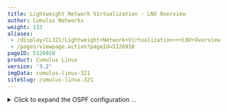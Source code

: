 ```yaml
---
title: Lightweight Network Virtualization - LNV Overview
author: Cumulus Networks
weight: 133
aliases:
 - /display/CL321/Lightweight+Network+Virtualization+++LNV+Overview
 - /pages/viewpage.action?pageId=5126910
pageID: 5126910
product: Cumulus Linux
version: '3.2'
imgData: cumulus-linux-321
siteSlug: cumulus-linux-321
---
```

<details>

Lightweight Network Virtualization (LNV) is a technique for deploying
[VXLANs](/version/cumulus-linux-321/Network-Virtualization/) without a
central controller on bare metal switches. This solution requires no
external controller or software suite; it runs the VXLAN service and
registration daemons on Cumulus Linux itself. The data path between
bridge entities is established on top of a layer 3 fabric by means of a
simple service node coupled with traditional MAC address learning.

To see an example of a full solution before reading the following
background information, [please read this
chapter](/version/cumulus-linux-321/Network-Virtualization/Lightweight-Network-Virtualization-LNV-Overview/LNV-Full-Example).

{{%notice note%}}

LNV is a lightweight controller option. Please [contact Cumulus
Networks](https://support.cumulusnetworks.com/hc/en-us/requests/new)
with your scale requirements so we can make sure this is the right fit
for you. There are also other controller options that can work on
Cumulus Linux.

{{%/notice%}}

## Understanding LNV Concepts

To best describe this feature, consider the following example
deployment:

{{% imgOld 0 %}}

The two switches running Cumulus Linux, called leaf1 and leaf2, each
have a bridge configured. These two bridges contain the physical switch
port interfaces connecting to the servers as well as the logical VXLAN
interface associated with the bridge. By creating a logical VXLAN
interface on both leaf switches, the switches become *VTEPs* (virtual
tunnel end points). The IP address associated with this VTEP is most
commonly configured as its loopback address — in the image above, the
loopback address is 10.2.1.1 for leaf1 and 10.2.1.2 for leaf2.

### Acquiring the Forwarding Database at the Service Node

In order to connect these two VXLANs together and forward BUM
(Broadcast, Unknown-unicast, Multicast) packets to members of a VXLAN,
the service node needs to acquire the addresses of all the VTEPs for
every VXLAN it serves. The service node daemon does this through a
registration daemon running on each leaf switch that contains a VTEP
participating in LNV. The registration process informs the service node
of all the VXLANs to which the switch belongs.

### MAC Learning and Flooding

With LNV, as with traditional bridging of physical LANs or VLANs, a
bridge automatically learns the location of hosts as a side effect of
receiving packets on a port.

For example, when server1 sends an L2 packet to server3, leaf2 learns
that server1's MAC address is located on that particular VXLAN, and the
VXLAN interface learns that the IP address of the VTEP for server1 is
10.2.1.1. So when server3 sends a packet to server1, the bridge on leaf2
forwards the packet out of the port to the VXLAN interface and the VXLAN
interface sends it, encapsulated in a UDP packet, to the address
10.2.1.1.

But what if server3 sends a packet to some address that has yet to send
it a packet (server2, for example)? In this case, the VXLAN interface
sends the packet to the service node, which sends a copy to every other
VTEP that belongs to the same VXLAN. This is called *service node
replication* and is one of two techniques for handling BUM (Broadcast
Unknown-unicast and Multicast) traffic.

### Handling BUM Traffic

Cumulus Linux has two ways of handling BUM (Broadcast Unknown-unicast
and Multicast) traffic:

  - Head end replication

  - Service node replication

Head end replication is enabled by default in Cumulus Linux.

{{%notice warning%}}

You cannot have both service node and head end replication configured
simultaneously, as this causes the BUM traffic to be duplicated — both
the source VTEP and the service node sending their own copy of each
packet to every remote VTEP.

{{%/notice%}}

#### Head End Replication

The Broadcom Tomahawk, Trident II+ and Trident II chipsets and Mellanox
Spectrum chipsets are capable of head end replication (HER) — the
ability to generate all the BUM traffic in hardware. The most scalable
solution available with LNV is to have each VTEP (top of rack switch)
generate all of its own BUM traffic rather than relying on an external
service node. HER is enabled by default in Cumulus Linux.

Cumulus Linux verified support for up to 128 VTEPs with head end
replication.

To disable head end replication, edit `/etc/vxrd.conf` and set
`head_rep` to *False*.

#### Service Node Replication

Cumulus Linux also supports service node replication for VXLAN BUM
packets. This is useful with LNV if you have more than 128 VTEPs.
However, it is not recommended because it forces the spine switches
running the `vxsnd` (service node daemon) to replicate the packets in
software instead of in hardware, unlike head end replication. If you're
not using a controller but have more than 128 VTEPs, contact [Cumulus
Networks](mailto:support@cumulusnetworks.com).

To enable service node replication:

1.  Disable head end replication; set `head_rep` to *False* in
    `/etc/vxrd.conf`.

2.  Configure a service node IP address for every VXLAN interface using
    the `vxlan-svcnodeip` parameter:
    
        cumulus@switch:~$ net add vxlan VXLAN vxlan svcnodeip IP_ADDRESS
    
    {{%notice note%}}
    
    You only specify this parameter when head end replication is
    disabled. For the loopback, the parameter is still named
    `vxrd-svcnode-ip`.
    
    {{%/notice%}}

3.  Edit `/etc/vxsnd.conf`, and configure the following:
    
      - Set the same service node IP address that you did in the
        previous step:
        
            svcnode_ip = <>
    
      - To forward VXLAN data traffic, set the following variable to
        *True*:
        
            enable_vxlan_listen = true

## Requirements

### Hardware Requirements

  - Switches with a Broadcom Tomahawk, Trident II+ or Trident II, or
    Mellanox Spectrum chipset running Cumulus Linux 2.5.4 or later.
    Please refer to the Cumulus Networks [hardware compatibility
    list](http://cumulusnetworks.com/support/linux-hardware-compatibility-list/)
    for a list of supported switch models.

### Configuration Requirements

  - The VXLAN has an associated **V**XLAN **N**etwork **I**dentifier
    (VNI), also interchangeably called a VXLAN ID.

  - The VNI should not be 0 or 16777215, as these two numbers are
    reserved values under Cumulus Linux.

  - The VXLAN link and physical interfaces are added to the bridge to
    create the association between the port, VLAN and VXLAN instance.

  - Each bridge on the switch has only one VXLAN interface. Cumulus
    Linux does not support more than one VXLAN link in a bridge;
    however, a switch can have multiple bridges.

  - An SVI (Switch VLAN Interface) or L3 address on the bridge is not
    supported. For example, you can't ping from the leaf1 SVI to the
    leaf2 SVI via the VXLAN tunnel; you would need to use server1 and
    server2 to verify.

### Installing the LNV Packages

`vxfld` is installed by default on all new installations of Cumulus
Linux 3.x. If you are upgrading from an earlier version, run `sudo
apt-get install python-vxfld` to install the LNV package.

## Sample LNV Configuration

The following images illustrate the configuration that is referenced
throughout this chapter.

<table>
<colgroup>
<col style="width: 50%" />
<col style="width: 50%" />
</colgroup>
<tbody>
<tr class="odd">
<td><p>Physical Cabling Diagram</p>
<p>{{% imgOld 1 %}}</p></td>
<td><p>Network Virtualization Diagram</p>
<p>{{% imgOld 2 %}}</p></td>
</tr>
</tbody>
</table>

{{%notice tip%}}

Want to try out configuring LNV and don't have a Cumulus Linux switch?
Check out [Cumulus VX](https://cumulusnetworks.com/cumulus-vx/).

{{%/notice%}}

### Network Connectivity

There must be full network connectivity before you can configure LNV.
The layer 3 IP addressing information as well as the OSPF configuration
(`/etc/quagga/Quagga.conf`) below is provided to make the LNV example
easier to understand.

{{%notice info%}}

OSPF is not a requirement for LNV, LNV just requires L3 connectivity.
With Cumulus Linux this can be achieved with static routes, OSPF or BGP.

{{%/notice%}}

### Layer 3 IP Addressing

Here is the configuration for the IP addressing information used in this
example.

<table>
<colgroup>
<col style="width: 50%" />
<col style="width: 50%" />
</colgroup>
<tbody>
<tr class="odd">
<td><p><strong>spine1:</strong></p>
<pre><code>cumulus@spine1:~$ net add interface swp49 ip address 10.1.1.2/30
cumulus@spine1:~$ net add interface swp50 ip address 10.1.1.6/30
cumulus@spine1:~$ net add interface swp51 ip address 10.1.1.50/30
cumulus@spine1:~$ net add interface swp52 ip address 10.1.1.54/30
cumulus@spine1:~$ net add loopback lo ip address 10.2.1.3/32
cumulus@spine1:~$ net pending
cumulus@spine1:~$ net commit</code></pre>
<p>These commands create the following configuration:</p>
<pre><code>cumulus@spine1:~$ cat /etc/network/interfaces
auto lo
iface lo inet loopback
  address 10.2.1.3/32
 
auto eth0
iface eth0 inet dhcp
 
auto swp49
iface swp49
  address 10.1.1.2/30
 
auto swp50
iface swp50
  address 10.1.1.6/30
 
auto swp51
iface swp51
  address 10.1.1.50/30
 
auto swp52
iface swp52
  address 10.1.1.54/30</code></pre></td>
<td><p><strong>spine2:</strong></p>
<pre><code>cumulus@spine2:~$ net add interface swp49 ip address 10.1.1.18/30
cumulus@spine2:~$ net add interface swp50 ip address 10.1.1.22/30
cumulus@spine2:~$ net add interface swp51 ip address 10.1.1.34/30
cumulus@spine2:~$ net add interface swp52 ip address 10.1.1.38/30
cumulus@spine2:~$ net add loopback lo ip address 10.2.1.4/32
cumulus@spine2:~$ net pending
cumulus@spine2:~$ net commit</code></pre>
<p>These commands create the following configuration:</p>
<pre><code>cumulus@spine2:~$ cat /etc/network/interfaces
auto lo
iface lo inet loopback
  address 10.2.1.4/32
 
auto eth0
iface eth0 inet dhcp
 
auto swp49
iface swp49 
 address 10.1.1.18/30
 
auto swp50
iface swp50 
 address 10.1.1.22/30
 
auto swp51
iface swp51 
address 10.1.1.34/30
 
auto swp52
iface swp52 
address 10.1.1.38/30</code></pre></td>
</tr>
<tr class="even">
<td><p><strong>leaf1:</strong></p>
<pre><code>cumulus@leaf1:~$ net add interface swp1 breakout 4x 
cumulus@leaf1:~$ net add interface swp1s0 ip address 10.1.1.1/30
cumulus@leaf1:~$ net add interface swp1s1 ip address 10.1.1.5/30
cumulus@leaf1:~$ net add interface swp1s2 ip address 10.1.1.33/30
cumulus@leaf1:~$ net add interface swp1s3 ip address 10.1.1.37/30
cumulus@leaf1:~$ net add loopback lo ip address 10.2.1.1/32
cumulus@leaf1:~$ net pending
cumulus@leaf1:~$ net commit</code></pre>
<p>These commands create the following configuration:</p>
<pre><code>cumulus@leaf1:~$ cat /etc/network/interfaces
auto lo
iface lo inet loopback
  address 10.2.1.1/32
 
auto eth0
iface eth0 inet dhcp
 
auto swp1s0
iface swp1s0
  address 10.1.1.1/30
 
auto swp1s1
iface swp1s1
  address 10.1.1.5/30
 
auto swp1s2
iface swp1s2
  address 10.1.1.33/30
 
auto swp1s3
iface swp1s3
  address 10.1.1.37/30</code></pre></td>
<td><p><strong>leaf2:</strong></p>
<pre><code>cumulus@leaf2:~$ net add interface swp1 breakout 4x 
cumulus@leaf2:~$ net add interface swp1s0 ip address 10.1.1.17/30
cumulus@leaf2:~$ net add interface swp1s1 ip address 10.1.1.21/30
cumulus@leaf2:~$ net add interface swp1s2 ip address 10.1.1.49/30
cumulus@leaf2:~$ net add interface swp1s3 ip address 10.1.1.53/30
cumulus@leaf2:~$ net add loopback lo ip address 10.2.1.2/32
cumulus@leaf2:~$ net pending
cumulus@leaf2:~$ net commit </code></pre>
<p>These commands create the following configuration:</p>
<pre><code>cumulus@leaf2:~$ cat /etc/network/interfaces
auto lo
iface lo inet loopback
  address 10.2.1.2/32
 
auto eth0
iface eth0 inet dhcp
 
auto swp1s0
iface swp1s0
 address 10.1.1.17/30
              
auto swp1s1
iface swp1s1
 address 10.1.1.21/30
              
auto swp1s2
iface swp1s2
 address 10.1.1.49/30
              
auto swp1s3
iface swp1s3
 address 10.1.1.53/30</code></pre></td>
</tr>
</tbody>
</table>

### Layer 3 Fabric

The service nodes and registration nodes must all be routable between
each other. The L3 fabric on Cumulus Linux can either be
[BGP](/version/cumulus-linux-321/Layer-Three/Border-Gateway-Protocol-BGP)
or
[OSPF](/version/cumulus-linux-321/Layer-Three/Open-Shortest-Path-First-OSPF-Protocol).
In this example, OSPF is used to demonstrate full reachability. Click to
expand the Quagga configurations below.

<summary>Click to expand the OSPF configuration ... </summary>

Quagga configuration using OSPF:

<table>
<colgroup>
<col style="width: 50%" />
<col style="width: 50%" />
</colgroup>
<tbody>
<tr class="odd">
<td><p><strong>spine1:</strong></p>
<pre><code>cumulus@spine1:~$ net add ospf network 10.2.1.3/32 area 0.0.0.0
cumulus@spine1:~$ net add interface swp49 ospf network point-to-point
cumulus@spine1:~$ net add interface swp50 ospf network point-to-point
cumulus@spine1:~$ net add interface swp51 ospf network point-to-point
cumulus@spine1:~$ net add interface swp52 ospf network point-to-point
cumulus@spine1:~$ net add interface swp49 ospf area 0.0.0.0
cumulus@spine1:~$ net add interface swp50 ospf area 0.0.0.0
cumulus@spine1:~$ net add interface swp51 ospf area 0.0.0.0
cumulus@spine1:~$ net add interface swp52 ospf area 0.0.0.0
cumulus@spine1:~$ net add ospf router-id 10.2.1.3
cumulus@spine1:~$ net pending
cumulus@spine1:~$ net commit</code></pre>
<p>These commands create the following configuration:</p>
<pre><code>interface swp49
 ip ospf network point-to-point
 ip ospf area 0.0.0.0
!
interface swp50
 ip ospf network point-to-point
 ip ospf area 0.0.0.0
!
interface swp51
 ip ospf network point-to-point
 ip ospf area 0.0.0.0
!
interface swp52
 ip ospf network point-to-point
 ip ospf area 0.0.0.0
!
router ospf
 ospf router-id 10.2.1.3
 network 10.2.1.3/32 area 0.0.0.0</code></pre></td>
<td><p><strong>spine2:</strong></p>
<pre><code>cumulus@spine2:~$ net add ospf network 10.2.1.4/32 area 0.0.0.0
cumulus@spine2:~$ net add interface swp49 ospf network point-to-point
cumulus@spine2:~$ net add interface swp50 ospf network point-to-point
cumulus@spine2:~$ net add interface swp51 ospf network point-to-point
cumulus@spine2:~$ net add interface swp52 ospf network point-to-point
cumulus@spine2:~$ net add interface swp49 ospf area 0.0.0.0
cumulus@spine2:~$ net add interface swp50 ospf area 0.0.0.0
cumulus@spine2:~$ net add interface swp51 ospf area 0.0.0.0
cumulus@spine2:~$ net add interface swp52 ospf area 0.0.0.0
cumulus@spine2:~$ net add ospf router-id 10.2.1.4
cumulus@spine2:~$ net pending
cumulus@spine2:~$ net commit</code></pre>
<p>These commands create the following configuration:</p>
<pre><code>interface swp49
 ip ospf network point-to-point
 ip ospf area 0.0.0.0
!
interface swp50
 ip ospf network point-to-point
 ip ospf area 0.0.0.0
!
interface swp51
 ip ospf network point-to-point
 ip ospf area 0.0.0.0
!
interface swp52
 ip ospf network point-to-point
 ip ospf area 0.0.0.0
!
router ospf
 ospf router-id 10.2.1.4
 network 10.2.1.4/32 area 0.0.0.0</code></pre></td>
</tr>
<tr class="even">
<td><p><strong>leaf1:</strong></p>
<pre><code>cumulus@leaf1:~$ net add ospf network 10.2.1.1/32 area 0.0.0.0
cumulus@leaf1:~$ net add interface swp1s0 ospf network point-to-point
cumulus@leaf1:~$ net add interface swp1s1 ospf network point-to-point
cumulus@leaf1:~$ net add interface swp1s2 ospf network point-to-point
cumulus@leaf1:~$ net add interface swp1s3 ospf network point-to-point
cumulus@leaf1:~$ net add interface swp1s0 ospf area 0.0.0.0
cumulus@leaf1:~$ net add interface swp1s1 ospf area 0.0.0.0
cumulus@leaf1:~$ net add interface swp1s2 ospf area 0.0.0.0
cumulus@leaf1:~$ net add interface swp1s3 ospf area 0.0.0.0
cumulus@leaf1:~$ net add ospf router-id 10.2.1.1
cumulus@leaf1:~$ net pending
cumulus@leaf1:~$ net commit</code></pre>
<p>These commands create the following configuration:</p>
<pre><code>interface swp1s0
 ip ospf network point-to-point
 ip ospf area 0.0.0.0
!
interface swp1s1
 ip ospf network point-to-point
 ip ospf area 0.0.0.0
!
interface swp1s2
 ip ospf network point-to-point
 ip ospf area 0.0.0.0
!
interface swp1s3
 ip ospf network point-to-point
 ip ospf area 0.0.0.0
!
router ospf
 ospf router-id 10.2.1.1
 
 network 10.2.1.1/32 area 0.0.0.0</code></pre></td>
<td><p><strong>leaf2:</strong></p>
<pre><code>cumulus@leaf2:~$ net add ospf network 10.2.1.2/32 area 0.0.0.0
cumulus@leaf2:~$ net add interface swp1s0 ospf network point-to-point
cumulus@leaf2:~$ net add interface swp1s1 ospf network point-to-point
cumulus@leaf2:~$ net add interface swp1s2 ospf network point-to-point
cumulus@leaf2:~$ net add interface swp1s3 ospf network point-to-point
cumulus@leaf2:~$ net add interface swp1s0 ospf area 0.0.0.0
cumulus@leaf2:~$ net add interface swp1s1 ospf area 0.0.0.0
cumulus@leaf2:~$ net add interface swp1s2 ospf area 0.0.0.0
cumulus@leaf2:~$ net add interface swp1s3 ospf area 0.0.0.0
cumulus@leaf2:~$ net add ospf router-id 10.2.1.2
cumulus@leaf2:~$ net pending
cumulus@leaf2:~$ net commit</code></pre>
<p>These commands create the following configuration:</p>
<pre><code>interface swp1s0
 ip ospf network point-to-point
 ip ospf area 0.0.0.0
!
interface swp1s1
 ip ospf network point-to-point
 ip ospf area 0.0.0.0
!
interface swp1s2
 ip ospf network point-to-point
 ip ospf area 0.0.0.0
!
interface swp1s3
 ip ospf network point-to-point
 ip ospf area 0.0.0.0
!
router ospf
 ospf router-id 10.2.1.2
 
 network 10.2.1.2/32 area 0.0.0.0</code></pre></td>
</tr>
</tbody>
</table>

### Host Configuration

In this example, the servers are running Ubuntu 14.04. There needs to be
a trunk mapped from server1 and server2 to the respective switch. In
Ubuntu this is done with subinterfaces. You can expand the
configurations below.

<summary>Click to expand the host configurations ... </summary>

<table>
<colgroup>
<col style="width: 50%" />
<col style="width: 50%" />
</colgroup>
<tbody>
<tr class="odd">
<td><p><strong>server1:</strong></p>
<pre><code>auto eth3.10
iface eth3.10 inet static
  address 10.10.10.1/24
 
auto eth3.20
iface eth3.20 inet static
  address 10.10.20.1/24
 
auto eth3.30
iface eth3.30 inet static
  address 10.10.30.1/24</code></pre></td>
<td><p><strong>server2:</strong></p>
<pre><code>auto eth3.10
iface eth3.10 inet static
  address 10.10.10.2/24
 
auto eth3.20
iface eth3.20 inet static
  address 10.10.20.2/24
 
auto eth3.30
iface eth3.30 inet static
  address 10.10.30.2/24</code></pre></td>
</tr>
</tbody>
</table>

On Ubuntu it is more reliable to use `ifup` and `if down` to bring the
interfaces up and down individually, rather than restarting networking
entirely (that is, there is no equivalent to `if reload` like there is
in Cumulus Linux):

    cumulus@server1:~$ sudo ifup eth3.10
    Set name-type for VLAN subsystem. Should be visible in /proc/net/vlan/config
    Added VLAN with VID == 10 to IF -:eth3:-
    cumulus@server1:~$ sudo ifup eth3.20
    Set name-type for VLAN subsystem. Should be visible in /proc/net/vlan/config
    Added VLAN with VID == 20 to IF -:eth3:-
    cumulus@server1:~$ sudo ifup eth3.30
    Set name-type for VLAN subsystem. Should be visible in /proc/net/vlan/config
    Added VLAN with VID == 30 to IF -:eth3:-

## Configuring the VLAN to VXLAN Mapping

Configure the VLANs and associated VXLANs. In this example, there are 3
VLANs and 3 VXLAN IDs (VNIs). VLANs 10, 20 and 30 are used and
associated with VNIs 10, 2000 and 30 respectively. The loopback address,
used as the `vxlan-local-tunnelip`, is the only difference between leaf1
and leaf2 for this demonstration.

<table>
<colgroup>
<col style="width: 50%" />
<col style="width: 50%" />
</colgroup>
<tbody>
<tr class="odd">
<td><p><strong>leaf1:</strong></p>
<pre><code>cumulus@leaf1:~$ net add loopback lo ip address 10.2.1.1/32
cumulus@leaf1:~$ net add loopback lo vxrd-src-ip 10.2.1.1
cumulus@leaf1:~$ net add loopback lo vxrd-svcnode-ip 10.2.1.3
cumulus@leaf1:~$ net add vxlan vni-10 vxlan id 10
cumulus@leaf1:~$ net add vxlan vni-10 vxlan local-tunnelip 10.2.1.1
cumulus@leaf1:~$ net add vxlan vni-10 bridge access 10
cumulus@leaf1:~$ net add vxlan vni-2000 vxlan id 2000
cumulus@leaf1:~$ net add vxlan vni-2000 vxlan local-tunnelip 10.2.1.1
cumulus@leaf1:~$ net add vxlan vni-2000 bridge access 20
cumulus@leaf1:~$ net add vxlan vni-30 vxlan id 30
cumulus@leaf1:~$ net add vxlan vni-30 vxlan local-tunnelip 10.2.1.1
cumulus@leaf1:~$ net add vxlan vni-30 bridge access 30
cumulus@leaf1:~$ net pending 
cumulus@leaf1:~$ net commit</code></pre>
<p>These commands create the following configuration in the <code>/etc/network/interfaces</code> file:</p>
<pre><code>auto lo
iface lo 
  address 10.2.1.1/32
  vxrd-src-ip 10.2.1.1
 
auto bridge
iface bridge
  bridge-ports vni-10 vni-2000 vni-30
  bridge-vids 10 20 30
  bridge-vlan-aware yes
 
auto vni-10
iface vni-10
  bridge-access 10
  mstpctl-bpduguard yes
  mstpctl-portbpdufilter yes 
  vxlan-id 10
  vxlan-local-tunnelip 10.2.1.1
 
auto vni-2000
iface vni-2000
  bridge-access 20
  mstpctl-bpduguard yes
  mstpctl-portbpdufilter yes
  vxlan-id 2000
  vxlan-local-tunnelip 10.2.1.1
 
auto vni-30
iface vni-30
  bridge-access 30
  mstpctl-bpduguard yes
  mstpctl-portbpdufilter yes
  vxlan-id 30
  vxlan-local-tunnelip 10.2.1.1</code></pre></td>
<td><p><strong>leaf2:</strong></p>
<pre><code>cumulus@leaf2:~$ net add loopback lo ip address 10.2.1.2/32
cumulus@leaf2:~$ net add loopback lo vxrd-src-ip 10.2.1.2
cumulus@leaf2:~$ net add loopback lo vxrd-svcnode-ip 10.2.1.3
cumulus@leaf2:~$ net add vxlan vni-10 vxlan id 10
cumulus@leaf2:~$ net add vxlan vni-10 vxlan local-tunnelip 10.2.1.2
cumulus@leaf2:~$ net add vxlan vni-10 bridge access 10
cumulus@leaf2:~$ net add vxlan vni-2000 vxlan id 2000
cumulus@leaf2:~$ net add vxlan vni-2000 vxlan local-tunnelip 10.2.1.2
cumulus@leaf2:~$ net add vxlan vni-2000 bridge access 20
cumulus@leaf2:~$ net add vxlan vni-30 vxlan id 30
cumulus@leaf2:~$ net add vxlan vni-30 vxlan local-tunnelip 10.2.1.2
cumulus@leaf2:~$ net add vxlan vni-30 bridge access 30
cumulus@leaf2:~$ net pending 
cumulus@leaf2:~$ net commit</code></pre>
<p>These commands create the following configuration in the <code>/etc/network/interfaces</code> file:</p>
<pre><code>auto lo
iface lo
  address 10.2.1.2/32 
  vxrd-src-ip 10.2.1.2
 
auto bridge
iface bridge
  bridge-ports vni-10 vni-2000 vni-30
  bridge-vids 10 20 30
  bridge-vlan-aware yes
 
auto vni-10
iface vni-10
  bridge-access 10
  mstpctl-bpduguard yes
  mstpctl-portbpdufilter yes
  vxlan-id 10
  vxlan-local-tunnelip 10.2.1.2
 
auto vni-2000
iface vni-2000
  bridge-access 20
  mstpctl-bpduguard yes
  mstpctl-portbpdufilter yes
  vxlan-id 2000
  vxlan-local-tunnelip 10.2.1.2
 
auto vni-30
iface vni-30
  bridge-access 30
  mstpctl-bpduguard yes
  mstpctl-portbpdufilter yes
  vxlan-id 30
  vxlan-local-tunnelip 10.2.1.2</code></pre></td>
</tr>
</tbody>
</table>

{{%notice info%}}

Why is vni-2000 not vni-20? For example, why not tie VLAN 20 to VNI 20,
or why was 2000 used? VXLANs and VLANs do not need to be the same
number. This was done on purpose to highlight this fact. However if you
are using fewer than 4096 VLANs, there is no reason not to make it easy
and correlate VLANs to VXLANs. It is completely up to you.

{{%/notice%}}

## Verifying the VLAN to VXLAN Mapping

Use the `brctl show` command to see the physical and logical interfaces
associated with that bridge:

    cumulus@leaf1:~$ brctl show
    bridge name   bridge id           STP enabled     interfaces
    bridge        8000.443839008404   no              swp32s0.10
                                                  vni-10
    bridge        8000.443839008404   no              swp32s0.20
                                                  vni-2000
    bridge        8000.443839008404   no              swp32s0.30
                                                  vni-30

As with any logical interfaces on Linux, the name does not matter (other
than a 15-character limit). To verify the associated VNI for the logical
name, use the `ip -d link show` command:

    cumulus@leaf1:~$ ip -d link show vni-10
    43: vni-10: <BROADCAST,MULTICAST,UP,LOWER_UP> mtu 1500 qdisc noqueue master br-10 state UNKNOWN mode DEFAULT
        link/ether 02:ec:ec:bd:7f:c6 brd ff:ff:ff:ff:ff:ff
        vxlan id 10 srcport 32768 61000 dstport 4789 ageing 300
        bridge_slave

The *vxlan id 10* indicates the VXLAN ID/VNI is indeed 10 as the logical
name suggests.

## Enabling and Managing Service Node and Registration Daemons

Every VTEP must run the registration daemon (`vxrd`). Typically, every
leaf switch acts as a VTEP. A minimum of 1 switch (a switch not already
acting as a VTEP) must run the service node daemon (`vxsnd`). The
instructions for enabling these daemons follows.

### Enabling the Service Node Daemon

The service node daemon (`vxsnd)` is included in the Cumulus Linux
repository as `vxfld-vxsnd`. The service node daemon can run on any
switch running Cumulus Linux as long as that switch is not also a VXLAN
VTEP. In this example, enable the service node only on the spine1
switch, then restart the service.

    cumulus@spine1:~$ sudo systemctl enable vxsnd.service
    cumulus@spine1:~$ sudo systemctl restart vxsnd.service

{{%notice warning%}}

Do not run `vxsnd` on a switch that is already acting as a VTEP.

{{%/notice%}}

### Enabling the Registration Daemon

The registration daemon (`vxrd`) is included in the Cumulus Linux
package as `vxfld-vxrd`. The registration daemon must run on each VTEP
participating in LNV, so you must enable it on every TOR (leaf) switch
acting as a VTEP, then restart the `vxrd` daemon. For example, on leaf1:

    cumulus@leaf1:~$ sudo systemctl enable vxrd.service
    cumulus@leaf1:~$ sudo systemctl restart vxrd.service

Then enable and restart the `vxrd` daemon on leaf2:

    cumulus@leaf2:~$ sudo systemctl enable vxrd.service
    cumulus@leaf2:~$ sudo systemctl restart vxrd.service

### Checking the Daemon Status

To determine if the daemon is running, use the `systemctl status <daemon
name>.service` command.

For the service node daemon:

    cumulus@spine1:~$ sudo systemctl status vxsnd.service
    ● vxsnd.service - Lightweight Network Virt Discovery Svc and Replicator
       Loaded: loaded (/lib/systemd/system/vxsnd.service; enabled)
       Active: active (running) since Wed 2016-05-11 11:42:55 UTC; 10min ago
     Main PID: 774 (vxsnd)
       CGroup: /system.slice/vxsnd.service
               └─774 /usr/bin/python /usr/bin/vxsnd
     
    May 11 11:42:55 cumulus vxsnd[774]: INFO: Starting (pid 774) ...

For the registration daemon:

    cumulus@leaf1:~$ sudo systemctl status vxrd.service 
    ● vxrd.service - Lightweight Network Virtualization Peer Discovery Daemon
       Loaded: loaded (/lib/systemd/system/vxrd.service; enabled)
       Active: active (running) since Wed 2016-05-11 11:42:55 UTC; 10min ago
     Main PID: 929 (vxrd)
       CGroup: /system.slice/vxrd.service
               └─929 /usr/bin/python /usr/bin/vxrd
     
    May 11 11:42:55 cumulus vxrd[929]: INFO: Starting (pid 929) ...

## Configuring the Registration Node

The registration node was configured earlier in
`/etc/network/interfaces` in the [VXLAN
mapping](#src-5126910_LightweightNetworkVirtualization-LNVOverview-mapping)
section above; no additional configuration is typically needed. However,
if you need to modify the registration node configuration, edit
`/etc/vxrd.conf`.

<summary>Configuring the registration node in /etc/vxrd.conf ...
</summary>

    cumulus@leaf1:~$ sudo nano /etc/vxrd.conf

Then edit the `svcnode_ip` variable:

    svcnode_ip = 10.2.1.3

Then perform the same on leaf2:

    cumulus@leaf2:~$ sudo nano /etc/vxrd.conf

And again edit the `svcnode_ip` variable:

    svcnode_ip = 10.2.1.3

Enable, then restart the registration node daemon for the change to take
effect:

    cumulus@leaf1:~$ sudo systemctl enable vxrd.service
    cumulus@leaf1:~$ sudo systemctl restart vxrd.service

Restart the daemon on leaf2:

    cumulus@leaf2:~$ sudo systemctl enable vxrd.service
    cumulus@leaf2:~$ sudo systemctl restart vxrd.service

The complete list of options you can configure is listed below:

<summary>Registration node options ... </summary>

| Name                | Description                                                                                                                                                                                                          | Default            |
| ------------------- | -------------------------------------------------------------------------------------------------------------------------------------------------------------------------------------------------------------------- | ------------------ |
| loglevel            | The log level, which can be DEBUG, INFO, WARNING, ERROR, CRITICAL.                                                                                                                                                   | INFO               |
| logdest             | The destination for log messages. It can be a file name, `stdout` or `syslog`.                                                                                                                                       | syslog             |
| logfilesize         | Log file size in bytes. Used when `logdest` is a file name.                                                                                                                                                          | 512000             |
| logbackupcount      | Maximum number of log files stored on the disk. Used when `logdest` is a file name.                                                                                                                                  | 14                 |
| pidfile             | The PIF file location for the `vxrd` daemon.                                                                                                                                                                         | /var/run/vxrd.pid  |
| udsfile             | The file name for the Unix domain socket used for management.                                                                                                                                                        | /var/run/vxrd.sock |
| vxfld\_port         | The UDP port used for VXLAN control messages.                                                                                                                                                                        | 10001              |
| svcnode\_ip         | The address to which registration daemons send control messages for registration and/or BUM packets for replication. This can also be configured under `/etc/network/interfaces` with the `vxrd-svcnode-ip` keyword. |                    |
| holdtime            | Hold time (in seconds) for soft state, which is how long the service node waits before ageing out an IP address for a VNI. The `vxrd` includes this in the register messages it sends to a `vxsnd`.                  | 90 seconds         |
| src\_ip             | Local IP address to bind to for receiving control traffic from the service node daemon.                                                                                                                              |                    |
| refresh\_rate       | Number of times to refresh within the hold time. The higher this number, the more lost UDP refresh messages can be tolerated.                                                                                        | 3 seconds          |
| config\_check\_rate | The number of seconds to poll the system for current VXLAN membership.                                                                                                                                               | 5 seconds          |
| head\_rep           | Enables self replication. Instead of using the service node to replicate BUM packets, it will be done in hardware on the VTEP switch.                                                                                | true               |

{{%notice note%}}

Use *1*, *yes*, *true* or *on* for True for each relevant option. Use
*0*, *no*, *false* or *off* for False.

{{%/notice%}}

## Configuring the Service Node

To configure the service node daemon, edit the `/etc/vxsnd.conf`
configuration file.

{{%notice note%}}

For the example configuration, default values are used, except for the
`svcnode_ip` field.

{{%/notice%}}

    cumulus@spine1:~$ sudo nano /etc/vxsnd.conf

The address field is set to the loopback address of the switch running
the `vxsnd` daemon.

    svcnode_ip = 10.2.1.3

Enable, then restart the service node daemon for the change to take
effect:

    cumulus@spine1:~$ sudo systemctl enable vxsnd.service
    cumulus@spine1:~$ sudo systemctl restart vxsnd.service

The complete list of options you can configure is listed below:

| Name                  | Description                                                                                                                                                                                                             | Default            |
| --------------------- | ----------------------------------------------------------------------------------------------------------------------------------------------------------------------------------------------------------------------- | ------------------ |
| loglevel              | The log level, which can be DEBUG, INFO, WARNING, ERROR, CRITICAL.                                                                                                                                                      | INFO               |
| logdest               | Destination for log messages. It can be a file name, `stdout` or `syslog`.                                                                                                                                              | syslog             |
| logfilesize           | The log file size in bytes. Used when `logdest` is a file name.                                                                                                                                                         | 512000             |
| logbackupcount        | Maximum number of log files stored on disk. Used when `logdest` is a file name.                                                                                                                                         | 14                 |
| pidfile               | The PID file location for the `vxrd` daemon.                                                                                                                                                                            | /var/run/vxrd.pid  |
| udsfile               | The file name for the Unix domain socket used for management.                                                                                                                                                           | /var/run/vxrd.sock |
| vxfld\_port           | The UDP port used for VXLAN control messages.                                                                                                                                                                           | 10001              |
| svcnode\_ip           | This is the address to which registration daemons send control messages for registration and/or BUM packets for replication.                                                                                            | 0.0.0.0            |
| holdtime              | Holdtime (in seconds) for soft state. It is used when sending a register message to peers in response to learning a \<vni, addr\> from a VXLAN data packet.                                                             | 90                 |
| src\_ip               | Local IP address to bind to for receiving inter-vxsnd control traffic.                                                                                                                                                  | 0.0.0.0            |
| svcnode\_peers        | Space-separated list of IP addresses with which the `vxsnd` shares its state.                                                                                                                                           |                    |
| enable\_vxlan\_listen | When set to true, the service node listens for VXLAN data traffic.                                                                                                                                                      | true               |
| install\_svcnode\_ip  | When set to true, the `snd_peer_address` gets installed on the loopback interface. It gets withdrawn when the `vxsnd` is not in service. If set to true, you must define the `snd_peer_address` configuration variable. | false              |
| age\_check            | Number of seconds to wait before checking the database to age out stale entries.                                                                                                                                        | 90 seconds         |

{{%notice note%}}

Use *1*, *yes*, *true* or *on* for True for each relevant option. Use
*0*, *no*, *false* or *off* for False.

{{%/notice%}}

## Verification and Troubleshooting

### Verifying the Registration Node Daemon

Use the `vxrdctl vxlans` ****command to see the configured VNIs, the
local address being used to source the VXLAN tunnel and the service node
being used.

<table>
<colgroup>
<col style="width: 50%" />
<col style="width: 50%" />
</colgroup>
<tbody>
<tr class="odd">
<td><pre><code>cumulus@leaf1:~$ vxrdctl vxlans
VNI     Local Addr       Svc Node
===     ==========       ========
 10      10.2.1.1        10.2.1.3
 30      10.2.1.1        10.2.1.3
2000      10.2.1.1        10.2.1.3</code></pre></td>
<td><pre><code>cumulus@leaf2:~$ vxrdctl vxlans
VNI     Local Addr       Svc Node
===     ==========       ========
 10      10.2.1.2        10.2.1.3
 30      10.2.1.2        10.2.1.3
2000      10.2.1.2        10.2.1.3</code></pre></td>
</tr>
</tbody>
</table>

Use the `vxrdctl peers` command to see configured VNIs and all VTEPs
(leaf switches) within the network that have them configured.

<table>
<colgroup>
<col style="width: 50%" />
<col style="width: 50%" />
</colgroup>
<tbody>
<tr class="odd">
<td><pre><code>cumulus@leaf1:~$ vxrdctl peers
VNI         Peer Addrs
===         ==========
10          10.2.1.1, 10.2.1.2
30          10.2.1.1, 10.2.1.2
2000        10.2.1.1, 10.2.1.2</code></pre></td>
<td><pre><code>cumulus@leaf2:~$ vxrdctl peers
VNI         Peer Addrs
===         ==========
10          10.2.1.1, 10.2.1.2
30          10.2.1.1, 10.2.1.2
2000        10.2.1.1, 10.2.1.2</code></pre></td>
</tr>
</tbody>
</table>

{{%notice note%}}

When head end replication mode is disabled, the command won't work.

Use the ` vxrdctl peers  `command to see the other VTEPs (leaf switches)
and what VNIs are associated with them. This does not show anything
unless you enabled head end replication mode by setting the `head_rep`
option to *True*. Otherwise, replication is done by the service node.

    cumulus@leaf2:~$ vxrdctl peers
    Head-end replication is turned off on this device.
    This command will not provide any output

{{%/notice%}}

### Verifying the Service Node Daemon

Use the `vxsndctl fdb` command to verify which VNIs belong to which VTEP
(leaf switches).

    cumulus@spine1:~$ vxsndctl fdb
    VNI    Address     Ageout
    ===    =======     ======
     10    10.2.1.1        82
     10    10.2.1.2        77
     30    10.2.1.1        82
     30    10.2.1.2        77
    2000    10.2.1.1        82
    2000    10.2.1.2        77

### Verifying Traffic Flow and Checking Counters

VXLAN transit traffic information is stored in a flat file located at
`/cumulus/switchd/run/stats/vxlan/all`.

    cumulus@leaf1:~$ cat /cumulus/switchd/run/stats/vxlan/all
    VNI                             : 10
    Network In Octets               : 1090
    Network In Packets              : 8
    Network Out Octets              : 1798
    Network Out Packets             : 13
    Total In Octets                 : 2818
    Total In Packets                : 27
    Total Out Octets                : 3144
    Total Out Packets               : 39
    VN Interface                    : vni: 10, swp32s0.10
    Total In Octets                 : 1728
    Total In Packets                : 19
    Total Out Octets                : 552
    Total Out Packets               : 18
    VNI                             : 30
    Network In Octets               : 828
    Network In Packets              : 6
    Network Out Octets              : 1224
    Network Out Packets             : 9
    Total In Octets                 : 2374
    Total In Packets                : 23
    Total Out Octets                : 2300
    Total Out Packets               : 32
    VN Interface                    : vni: 30, swp32s0.30
    Total In Octets                 : 1546
    Total In Packets                : 17
    Total Out Octets                : 552
    Total Out Packets               : 17
    VNI                             : 2000
    Network In Octets               : 676
    Network In Packets              : 5
    Network Out Octets              : 1072
    Network Out Packets             : 8
    Total In Octets                 : 2030
    Total In Packets                : 20
    Total Out Octets                : 2042
    Total Out Packets               : 30
    VN Interface                    : vni: 2000, swp32s0.20
    Total In Octets                 : 1354
    Total In Packets                : 15
    Total Out Octets                : 446

### Pinging to Test Connectivity

To test the connectivity across the VXLAN tunnel with an ICMP echo
request (ping), make sure to ping from the server rather than the switch
itself.

{{%notice note%}}

As mentioned above, SVIs (switch VLAN interfaces) are not supported when
using VXLAN. That is, there cannot be an IP address on the bridge that
also contains a VXLAN.

{{%/notice%}}

Following is the IP address information used in this example
configuration.

| VNI  | server1    | server2    |
| ---- | ---------- | ---------- |
| 10   | 10.10.10.1 | 10.10.10.2 |
| 2000 | 10.10.20.1 | 10.10.20.2 |
| 30   | 10.10.30.1 | 10.10.30.2 |

To test connectivity between VNI 10 connected servers by pinging from
server1:

    cumulus@server1:~$ ping 10.10.10.2
    PING 10.10.10.2 (10.10.10.2) 56(84) bytes of data.
    64 bytes from 10.10.10.2: icmp_seq=1 ttl=64 time=3.90 ms
    64 bytes from 10.10.10.2: icmp_seq=2 ttl=64 time=0.202 ms
    64 bytes from 10.10.10.2: icmp_seq=3 ttl=64 time=0.195 ms
    ^C
    --- 10.10.10.2 ping statistics ---
    3 packets transmitted, 3 received, 0% packet loss, time 2002ms
    rtt min/avg/max/mdev = 0.195/1.432/3.900/1.745 ms
    cumulus@server1:~$

The other VNIs were also tested and can be viewed in the expanded output
below.

Test connectivity between VNI-2000 connected servers by pinging from
server1:

    cumulus@server1:~$ ping 10.10.20.2
    PING 10.10.20.2 (10.10.20.2) 56(84) bytes of data.
    64 bytes from 10.10.20.2: icmp_seq=1 ttl=64 time=1.81 ms
    64 bytes from 10.10.20.2: icmp_seq=2 ttl=64 time=0.194 ms
    64 bytes from 10.10.20.2: icmp_seq=3 ttl=64 time=0.206 ms
    ^C
    --- 10.10.20.2 ping statistics ---
    3 packets transmitted, 3 received, 0% packet loss, time 2000ms
    rtt min/avg/max/mdev = 0.194/0.739/1.819/0.763 ms

Test connectivity between VNI-30 connected servers by pinging from
server1:

    cumulus@server1:~$ ping 10.10.30.2
    PING 10.10.30.2 (10.10.30.2) 56(84) bytes of data.
    64 bytes from 10.10.30.2: icmp_seq=1 ttl=64 time=1.85 ms
    64 bytes from 10.10.30.2: icmp_seq=2 ttl=64 time=0.239 ms
    64 bytes from 10.10.30.2: icmp_seq=3 ttl=64 time=0.185 ms
    64 bytes from 10.10.30.2: icmp_seq=4 ttl=64 time=0.212 ms
    ^C
    --- 10.10.30.2 ping statistics ---
    4 packets transmitted, 4 received, 0% packet loss, time 3000ms
    rtt min/avg/max/mdev = 0.185/0.622/1.853/0.711 ms

### Troubleshooting with MAC Addresses

Since there is no SVI, there is no way to ping from the server to the
directly attached leaf (top of rack) switch without cabling the switch
to itself. The easiest way to see if the server can reach the leaf
switch is to check the MAC address table of the leaf switch.

First, get the MAC address of the server:

    cumulus@server1:~$ ip addr show eth3.10 | grep ether
        link/ether 90:e2:ba:55:f0:85 brd ff:ff:ff:ff:ff:ff

Next, check the MAC address table of the leaf switch:

    cumulus@leaf1:~$ brctl showmacs br-10
    port name mac addr        vlan    is local?   ageing timer
    vni-10    46:c6:57:fc:1f:54   0   yes        0.00
    swp32s0.10 90:e2:ba:55:f0:85  0   no        75.87
    vni-10    90:e2:ba:7e:a9:c1   0   no        75.87
    swp32s0.10 ec:f4:bb:fc:67:a1  0   yes        0.00

*90:e2:ba:55:f0:85* appears in the MAC address table, which indicates
that connectivity is occurring between leaf1 and server1.

### Checking the Service Node Configuration

Use `ip -d link show` to verify the service node, VNI and administrative
state of a particular logical VNI interface:

    cumulus@leaf1:~$ ip -d link show vni-10
    35: vni-10: <BROADCAST,MULTICAST,UP,LOWER_UP> mtu 1500 qdisc noqueue master br-10 state UNKNOWN mode DEFAULT
        link/ether 46:c6:57:fc:1f:54 brd ff:ff:ff:ff:ff:ff
        vxlan id 10 remote 10.2.1.3 local 10.2.1.1 srcport 32768 61000 dstport 4789 ageing 300 svcnode 10.2.1.3
        bridge_slave

## Advanced LNV Usage

### Scaling LNV by Load Balancing with Anycast

The above configuration assumes a single service node. A single service
node can quickly be overwhelmed by BUM traffic. To load balance BUM
traffic across multiple service nodes, use
[Anycast](http://en.wikipedia.org/wiki/Anycast). Anycast enables BUM
traffic to reach the topologically nearest service node rather than
overwhelming a single service node.

#### 

#### Enabling the Service Node Daemon on Additional Spine Switches

In this example, spine1 already has the service node daemon enabled.
Enable it on the spine2 switch, then restart the `vxsnd` daemon:

    cumulus@spine2:~$ sudo systemctl enable vxsnd.service
    cumulus@spine2:~$ sudo systemctl restart vxsnd.service

#### Configuring the Anycast Address on All Participating Service Nodes

<table>
<colgroup>
<col style="width: 50%" />
<col style="width: 50%" />
</colgroup>
<tbody>
<tr class="odd">
<td><p><strong>spine1:</strong></p>
<p>Add the 10.10.10.10/32 address to the loopback address:</p>
<pre><code>cumulus@spine1:~$ net add loopback lo ip address 10.10.10.10/32
cumulus@spine1:~$ net pending
cumulus@spine1:~$ net commit</code></pre>
<p>These commands create the following configuration in the <code>/etc/network/interfaces</code> file:</p>
<pre><code>auto lo
iface lo inet loopback
  address 10.2.1.3/32
  address 10.10.10.10/32</code></pre>
<p>Verify the IP address is configured:</p>
<pre><code>cumulus@spine1:~$ ip addr show lo
1: lo: &lt;LOOPBACK,UP,LOWER_UP&gt; mtu 16436 qdisc noqueue state UNKNOWN
    link/loopback 00:00:00:00:00:00 brd 00:00:00:00:00:00
    inet 127.0.0.1/8 scope host lo
    inet 10.2.1.3/32 scope global lo
    inet 10.10.10.10/32 scope global lo
    inet6 ::1/128 scope host
       valid_lft forever preferred_lft forever</code></pre></td>
<td><p><strong>spine2:</strong></p>
<p>Add the 10.10.10.10/32 address to the loopback address:</p>
<pre><code>cumulus@spine2:~$ net add loopback lo ip address 10.10.10.10/32
cumulus@spine2:~$ net pending
cumulus@spine2:~$ net commit</code></pre>
<p>These commands create the following configuration in the <code>/etc/network/interfaces</code> file:</p>
<pre><code>auto lo
iface lo inet loopback
  address 10.2.1.4/32
  address 10.10.10.10/32</code></pre>
<p>Verify the IP address is configured:</p>
<pre><code>cumulus@spine2:~$ ip addr show lo
1: lo: &lt;LOOPBACK,UP,LOWER_UP&gt; mtu 16436 qdisc noqueue state UNKNOWN
    link/loopback 00:00:00:00:00:00 brd 00:00:00:00:00:00
    inet 127.0.0.1/8 scope host lo
    inet 10.2.1.4/32 scope global lo
    inet 10.10.10.10/32 scope global lo
    inet6 ::1/128 scope host
       valid_lft forever preferred_lft forever</code></pre></td>
</tr>
</tbody>
</table>

#### Configuring the Service Node vxsnd.conf File

<table>
<colgroup>
<col style="width: 50%" />
<col style="width: 50%" />
</colgroup>
<tbody>
<tr class="odd">
<td><p><strong>spine1:</strong></p>
<p>Use a text editor to edit the network configuration:</p>
<pre><code>cumulus@spine1:~$ sudo nano /etc/vxsnd.conf</code></pre>
<p>Change the following values:</p>
<pre><code>svcnode_ip = 10.10.10.10
 
svcnode_peers = 10.2.1.4
 
src_ip = 10.2.1.3</code></pre>
<p>This sets the address on which the service node listens to VXLAN messages to the configured Anycast address and sets it to sync with spine2.</p>
<p>Enable, then restart the <code>vxsnd</code> daemon:</p>
<pre><code>cumulus@spine1:~$ sudo systemctl enable vxsnd.service
cumulus@spine1:~$ sudo systemctl restart vxsnd.service</code></pre></td>
<td><p><strong>spine2:</strong></p>
<p>Use a text editor to edit the network configuration:</p>
<pre><code>cumulus@spine2:~$ sudo nano /etc/vxsnd.conf</code></pre>
<p>Change the following values:</p>
<pre><code>svcnode_ip = 10.10.10.10
 
svcnode_peers = 10.2.1.3
 
src_ip = 10.2.1.4</code></pre>
<p>This sets the address on which the service node listens to VXLAN messages to the configured Anycast address and sets it to sync with spine1.</p>
<p>Enable, then restart the <code>vxsnd</code> daemon:</p>
<pre><code>cumulus@spine1:~$ sudo systemctl enable vxsnd.service
cumulus@spine1:~$ sudo systemctl restart vxsnd.service</code></pre></td>
</tr>
</tbody>
</table>

#### Reconfiguring the VTEPs (Leafs) to Use the Anycast Address

<table>
<colgroup>
<col style="width: 50%" />
<col style="width: 50%" />
</colgroup>
<tbody>
<tr class="odd">
<td><p><strong>leaf1:</strong></p>
<p>Change the <code>vxrd-svcnode-ip</code> field to the anycast address:</p>
<pre><code>cumulus@leaf1:~$ net add loopback lo vxrd-svcnode-ip 10.10.10.10
cumulus@leaf1:~$ net pending
cumulus@leaf1:~$ net commit</code></pre>
<p>These commands create the following configuration in the <code>/etc/network/interfaces</code> file:</p>
<pre><code>auto lo
iface lo inet loopback
  address 10.2.1.1
  vxrd-svcnode-ip 10.10.10.10</code></pre>
<p>Verify the new service node is configured:</p>
<pre><code>cumulus@leaf1:~$ ip -d link show vni-10
35: vni-10: &lt;BROADCAST,MULTICAST,UP,LOWER_UP&gt; mtu 1500 qdisc noqueue master br-10 state UNKNOWN mode DEFAULT
    link/ether 46:c6:57:fc:1f:54 brd ff:ff:ff:ff:ff:ff
    vxlan id 10 remote 10.10.10.10 local 10.2.1.1 srcport 32768 61000 dstport 4789 ageing 300 svcnode 10.10.10.10
    bridge_slave
 
cumulus@leaf1:~$ ip -d link show vni-2000
39: vni-2000: &lt;BROADCAST,MULTICAST,UP,LOWER_UP&gt; mtu 1500 qdisc noqueue master br-20 state UNKNOWN mode DEFAULT
    link/ether 4a:fd:88:c3:fa:df brd ff:ff:ff:ff:ff:ff
    vxlan id 2000 remote 10.10.10.10 local 10.2.1.1 srcport 32768 61000 dstport 4789 ageing 300 svcnode 10.10.10.10
    bridge_slave
 
cumulus@leaf1:~$ ip -d link show vni-30
37: vni-30: &lt;BROADCAST,MULTICAST,UP,LOWER_UP&gt; mtu 1500 qdisc noqueue master br-30 state UNKNOWN mode DEFAULT
    link/ether 3e:b3:dc:f3:bd:2b brd ff:ff:ff:ff:ff:ff
    vxlan id 30 remote 10.10.10.10 local 10.2.1.1 srcport 32768 61000 dstport 4789 ageing 300 svcnode 10.10.10.10
    bridge_slave</code></pre>
<p>{{%notice note%}}</p>
<p>The <code>svcnode</code> 10.10.10.10 means the interface has the correct service node configured.</p>
<p>{{%/notice%}}</p>
<p>Use the <code>vxrdctl vxlans</code> command to check the service node:</p>
<pre><code>cumulus@leaf1:~$ vxrdctl vxlans
VNI     Local Addr       Svc Node
===     ==========       ========
 10      10.2.1.1        10.2.1.3
 30      10.2.1.1        10.2.1.3
2000      10.2.1.1        10.2.1.3</code></pre></td>
<td><p><strong>leaf2:</strong></p>
<p>Change the <code>vxrd-svcnode-ip</code> field to the anycast address:</p>
<pre><code>cumulus@leaf1:~$ net add loopback lo vxrd-svcnode-ip 10.10.10.10
cumulus@leaf1:~$ net pending
cumulus@leaf1:~$ net commit</code></pre>
<p>These commands create the following configuration in the <code>/etc/network/interfaces</code> file:</p>
<pre><code>auto lo
iface lo inet loopback
  address 10.2.1.2
  vxrd-svcnode-ip 10.10.10.10</code></pre>
<p>Verify the new service node is configured:</p>
<pre><code>cumulus@leaf2:~$ ip -d link show vni-10
35: vni-10: &lt;BROADCAST,MULTICAST,UP,LOWER_UP&gt; mtu 1500 qdisc noqueue master br-10 state UNKNOWN mode DEFAULT
    link/ether 4e:03:a7:47:a7:9d brd ff:ff:ff:ff:ff:ff
    vxlan id 10 remote 10.10.10.10 local 10.2.1.2 srcport 32768 61000 dstport 4789 ageing 300 svcnode 10.10.10.10
    bridge_slave
 
cumulus@leaf2:~$ ip -d link show vni-2000
39: vni-2000: &lt;BROADCAST,MULTICAST,UP,LOWER_UP&gt; mtu 1500 qdisc noqueue master br-20 state UNKNOWN mode DEFAULT
    link/ether 72:3a:bd:06:00:b7 brd ff:ff:ff:ff:ff:ff
    vxlan id 2000 remote 10.10.10.10 local 10.2.1.2 srcport 32768 61000 dstport 4789 ageing 300 svcnode 10.10.10.10
    bridge_slave
 
cumulus@leaf2:~$ ip -d link show vni-30
37: vni-30: &lt;BROADCAST,MULTICAST,UP,LOWER_UP&gt; mtu 1500 qdisc noqueue master br-30 state UNKNOWN mode DEFAULT
    link/ether 22:65:3f:63:08:bd brd ff:ff:ff:ff:ff:ff
    vxlan id 30 remote 10.10.10.10 local 10.2.1.2 srcport 32768 61000 dstport 4789 ageing 300 svcnode 10.10.10.10
    bridge_slave</code></pre>
<p>{{%notice note%}}</p>
<p>The <code>svcnode</code> 10.10.10.10 means the interface has the correct service node configured.</p>
<p>{{%/notice%}}</p>
<p>Use the <code>vxrdctl vxlans</code> command to check the service node:</p>
<pre><code>cumulus@leaf2:~$ vxrdctl vxlans
VNI     Local Addr       Svc Node
===     ==========       ========
 10      10.2.1.2        10.2.1.3
 30      10.2.1.2        10.2.1.3
2000      10.2.1.2        10.2.1.3</code></pre></td>
</tr>
</tbody>
</table>

#### Testing Connectivity

Repeat the ping tests from the previous section. Here is the table again
for reference:

| VNI  | server1    | server2    |
| ---- | ---------- | ---------- |
| 10   | 10.10.10.1 | 10.10.10.2 |
| 2000 | 10.10.20.1 | 10.10.20.2 |
| 30   | 10.10.30.1 | 10.10.30.2 |

    cumulus@server1:~$ ping 10.10.10.2
    PING 10.10.10.2 (10.10.10.2) 56(84) bytes of data.
    64 bytes from 10.10.10.2: icmp_seq=1 ttl=64 time=5.32 ms
    64 bytes from 10.10.10.2: icmp_seq=2 ttl=64 time=0.206 ms
    ^C
    --- 10.10.10.2 ping statistics ---
    2 packets transmitted, 2 received, 0% packet loss, time 1001ms
    rtt min/avg/max/mdev = 0.206/2.767/5.329/2.562 ms
     
    PING 10.10.20.2 (10.10.20.2) 56(84) bytes of data.
    64 bytes from 10.10.20.2: icmp_seq=1 ttl=64 time=1.64 ms
    64 bytes from 10.10.20.2: icmp_seq=2 ttl=64 time=0.187 ms
    ^C
    --- 10.10.20.2 ping statistics ---
    2 packets transmitted, 2 received, 0% packet loss, time 1001ms
    rtt min/avg/max/mdev = 0.187/0.914/1.642/0.728 ms
     
    cumulus@server1:~$ ping 10.10.30.2
    PING 10.10.30.2 (10.10.30.2) 56(84) bytes of data.
    64 bytes from 10.10.30.2: icmp_seq=1 ttl=64 time=1.63 ms
    64 bytes from 10.10.30.2: icmp_seq=2 ttl=64 time=0.191 ms
    ^C
    --- 10.10.30.2 ping statistics ---
    2 packets transmitted, 2 received, 0% packet loss, time 1001ms
    rtt min/avg/max/mdev = 0.191/0.913/1.635/0.722 ms

### Restarting Network Removes vxsnd Anycast IP Address from Loopback Interface

If you have not configured a loopback anycast IP address in
`/etc/network/interfaces`, but you have enabled the `vxsnd` (service
node daemon) log to automatically add anycast IP addresses, when you
restart networking (with `systemctl restart networking`), the anycast IP
address gets removed from the loopback interface.

To prevent this issue from occurring, you should specify an anycast IP
address for the loopback interface in both `/etc/network/interfaces` and
`vxsnd.conf`. This way, in case `vxsnd` fails, you can withdraw the IP
address.

## Related Information

  - [tools.ietf.org/html/rfc7348](https://tools.ietf.org/html/rfc7348)

  - [en.wikipedia.org/wiki/Anycast](http://en.wikipedia.org/wiki/Anycast)

  - [Network virtualization chapter, Cumulus Linux user
    guide](/version/cumulus-linux-321/Network-Virtualization/)

<article id="html-search-results" class="ht-content" style="display: none;">

</article>

<footer id="ht-footer">

</footer>

</details>
